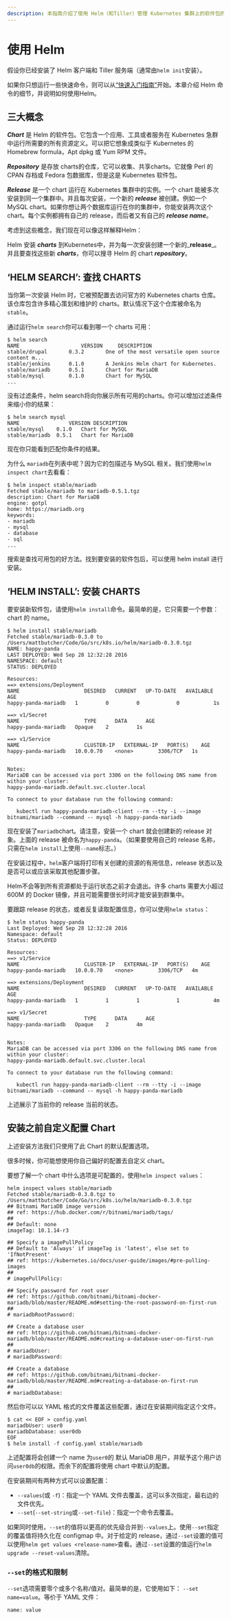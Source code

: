 ```yaml
---
description: 本指南介绍了使用 Helm（和Tiller）管理 Kubernetes 集群上的软件包的基础知识。
---
```


# 使用 Helm

假设你已经安装了 Helm 客户端和 Tiller 服务端（通常由`helm init`安装）。

如果你只想运行一些快速命令，则可以从[“快速入门指南”](kuai-su-kai-shi.md)开始。本章介绍 Helm 命令的细节，并说明如何使用Helm。

## 三大概念

_**Chart**_ 是 Helm 的软件包。它包含一个应用、工具或者服务在 Kubernetes 急群中运行所需要的所有资源定义。可以把它想象成类似于 Kubernetes 的 Homebrew formula，Apt dpkg 或 Yum RPM 文件。

 _**Repository**_ 是存放 charts的仓库，它可以收集、共享charts。它就像 Perl 的 CPAN 存档或 Fedora 包数据库，但是这是 Kubernetes 软件包。

 _**Release**_ 是一个 chart 运行在 Kubernetes 集群中的实例。一个 chart 能被多次安装到同一个集群中。并且每次安装，一个新的 _**release**_ 被创建。例如一个 MySQL chart。如果你想让两个数据库运行在你的集群中，你能安装两次这个 chart。每个实例都拥有自己的 release，而后者又有自己的 _**release name**_。

考虑到这些概念，我们现在可以像这样解释Helm：

Helm 安装 _**charts**_ 到Kubernetes中，并为每一次安装创建一个新的_**release**_。并且要查找这些新 _**charts**_，你可以搜寻 Helm 的 chart _**repository**_。  


## ‘HELM SEARCH’: 查找 CHARTS

当你第一次安装 Helm 时，它被预配置去访问官方的 Kubernetes charts 仓库。该仓库包含许多精心策划和维护的 charts。默认情况下这个仓库被命名为`stable`。

通过运行`helm search`你可以看到哪一个 charts 可用：

```text
$ helm search
NAME                 	VERSION 	DESCRIPTION
stable/drupal   	0.3.2   	One of the most versatile open source content m...
stable/jenkins  	0.1.0   	A Jenkins Helm chart for Kubernetes.
stable/mariadb  	0.5.1   	Chart for MariaDB
stable/mysql    	0.1.0   	Chart for MySQL
...
```

没有过滤条件，helm search将向你展示所有可用的charts。你可以增加过滤条件来缩小你的结果：

```text
$ helm search mysql
NAME               	VERSION	DESCRIPTION
stable/mysql  	0.1.0  	Chart for MySQL
stable/mariadb	0.5.1  	Chart for MariaDB
```

现在你只能看到匹配你条件的结果。

为什么 `mariadb`在列表中呢？因为它的包描述与 MySQL 相关。我们使用`helm inspect chart`去看看：

```text
$ helm inspect stable/mariadb
Fetched stable/mariadb to mariadb-0.5.1.tgz
description: Chart for MariaDB
engine: gotpl
home: https://mariadb.org
keywords:
- mariadb
- mysql
- database
- sql
...
```

搜索是查找可用包的好方法。找到要安装的软件包后，可以使用 helm install 进行安装。

## ‘HELM INSTALL’: 安装 CHARTS

要安装新软件包，请使用`helm install`命令。最简单的是，它只需要一个参数：chart 的 name。

```text
$ helm install stable/mariadb
Fetched stable/mariadb-0.3.0 to /Users/mattbutcher/Code/Go/src/k8s.io/helm/mariadb-0.3.0.tgz
NAME: happy-panda
LAST DEPLOYED: Wed Sep 28 12:32:28 2016
NAMESPACE: default
STATUS: DEPLOYED

Resources:
==> extensions/Deployment
NAME                     DESIRED   CURRENT   UP-TO-DATE   AVAILABLE   AGE
happy-panda-mariadb   1         0         0            0           1s

==> v1/Secret
NAME                     TYPE      DATA      AGE
happy-panda-mariadb   Opaque    2         1s

==> v1/Service
NAME                     CLUSTER-IP   EXTERNAL-IP   PORT(S)    AGE
happy-panda-mariadb   10.0.0.70    <none>        3306/TCP   1s


Notes:
MariaDB can be accessed via port 3306 on the following DNS name from within your cluster:
happy-panda-mariadb.default.svc.cluster.local

To connect to your database run the following command:

   kubectl run happy-panda-mariadb-client --rm --tty -i --image bitnami/mariadb --command -- mysql -h happy-panda-mariadb
```

现在安装了`mariadb`chart。请注意，安装一个 chart 就会创建新的 release 对象。上面的 release 被命名为`happy-panda`。（如果要使用自己的 release 名称，只需在`helm install`上使用`--name`标志。）

在安装过程中，`helm`客户端将打印有关创建的资源的有用信息，release 状态以及是否可以或应该采取其他配置步骤。

Helm不会等到所有资源都处于运行状态之前才会退出。许多 charts 需要大小超过 600M 的 Docker 镜像，并且可能需要很长时间才能安装到群集中。

要跟踪 release 的状态，或者反复读取配置信息，你可以使用`helm status`：

```text
$ helm status happy-panda
Last Deployed: Wed Sep 28 12:32:28 2016
Namespace: default
Status: DEPLOYED

Resources:
==> v1/Service
NAME                     CLUSTER-IP   EXTERNAL-IP   PORT(S)    AGE
happy-panda-mariadb   10.0.0.70    <none>        3306/TCP   4m

==> extensions/Deployment
NAME                     DESIRED   CURRENT   UP-TO-DATE   AVAILABLE   AGE
happy-panda-mariadb   1         1         1            1           4m

==> v1/Secret
NAME                     TYPE      DATA      AGE
happy-panda-mariadb   Opaque    2         4m


Notes:
MariaDB can be accessed via port 3306 on the following DNS name from within your cluster:
happy-panda-mariadb.default.svc.cluster.local

To connect to your database run the following command:

   kubectl run happy-panda-mariadb-client --rm --tty -i --image bitnami/mariadb --command -- mysql -h happy-panda-mariadb
```

上述展示了当前你的 release 当前的状态。

## 安装之前自定义配置 Chart

上述安装方法我们只使用了此 Chart 的默认配置选项。

很多时候，你可能想使用你自己偏好的配置去自定义 chart。

要想了解一个 chart 中什么选项是可配置的，使用`helm inspect values`：

```text
helm inspect values stable/mariadb
Fetched stable/mariadb-0.3.0.tgz to /Users/mattbutcher/Code/Go/src/k8s.io/helm/mariadb-0.3.0.tgz
## Bitnami MariaDB image version
## ref: https://hub.docker.com/r/bitnami/mariadb/tags/
##
## Default: none
imageTag: 10.1.14-r3

## Specify a imagePullPolicy
## Default to 'Always' if imageTag is 'latest', else set to 'IfNotPresent'
## ref: https://kubernetes.io/docs/user-guide/images/#pre-pulling-images
##
# imagePullPolicy:

## Specify password for root user
## ref: https://github.com/bitnami/bitnami-docker-mariadb/blob/master/README.md#setting-the-root-password-on-first-run
##
# mariadbRootPassword:

## Create a database user
## ref: https://github.com/bitnami/bitnami-docker-mariadb/blob/master/README.md#creating-a-database-user-on-first-run
##
# mariadbUser:
# mariadbPassword:

## Create a database
## ref: https://github.com/bitnami/bitnami-docker-mariadb/blob/master/README.md#creating-a-database-on-first-run
##
# mariadbDatabase:
```

然后你可以以 YAML 格式的文件覆盖这些配置，通过在安装期间指定这个文件。

```text
$ cat << EOF > config.yaml
mariadbUser: user0
mariadbDatabase: user0db
EOF
$ helm install -f config.yaml stable/mariadb
```

上述配置将会创建一个 name 为`user0`的 默认 MariaDB 用户，并赋予这个用户访问`user0db`的权限。而余下的配置将使用 chart 中默认的配置。

在安装期间有两种方式可以设置配置：

* `--values`\(或 `-f`\)：指定一个 YAML 文件去覆盖，这可以多次指定，最右边的文件优先。
* `--set`\(`--set-string`或`--set-file`\)：指定一个命令去覆盖。

如果同时使用，`--set`的值将以更高的优先级合并到`--values`上。使用`--set`指定的覆盖值将持久化在 configmap 中。对于给定的 release，通过`--set`设置的值可以使用`helm get values <release-name>`查看。通过`--set`设置的值运行`helm upgrade --reset-values`清除。

### `--set`的格式和限制

`--set`选项需要零个或多个名称/值对。最简单的是，它使用如下： `--set name=value`。等价于 YAML  文件：

```text
name: value
```






















